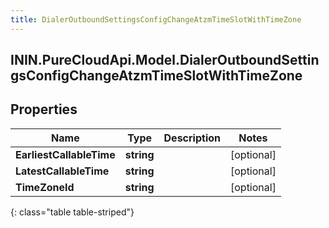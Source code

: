 ```yaml
---
title: DialerOutboundSettingsConfigChangeAtzmTimeSlotWithTimeZone
---
```

## ININ.PureCloudApi.Model.DialerOutboundSettingsConfigChangeAtzmTimeSlotWithTimeZone

## Properties

|Name | Type | Description | Notes|
|------------ | ------------- | ------------- | -------------|
| **EarliestCallableTime** | **string** |  | [optional] |
| **LatestCallableTime** | **string** |  | [optional] |
| **TimeZoneId** | **string** |  | [optional] |
{: class="table table-striped"}


